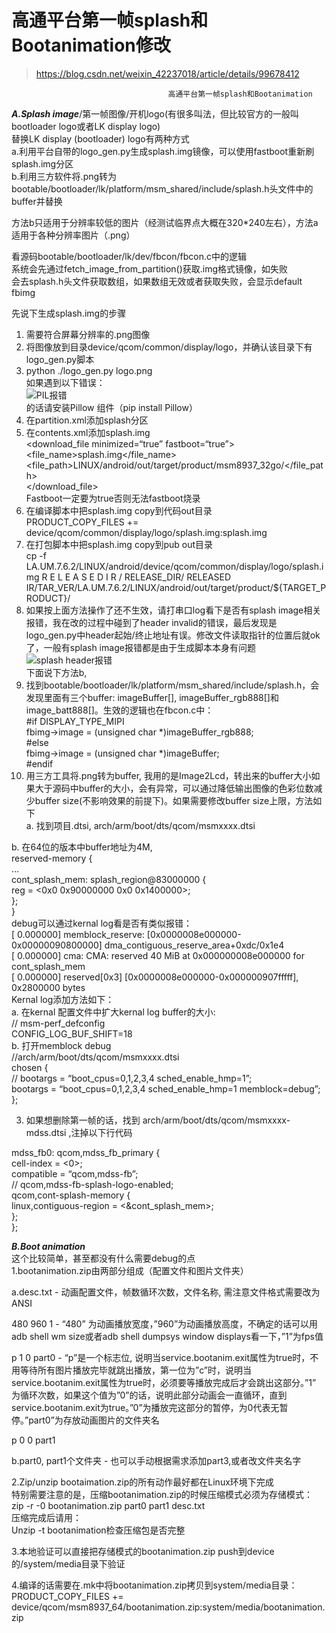 # 高通平台第一帧splash和Bootanimation修改

> https://blog.csdn.net/weixin_42237018/article/details/99678412

```
                                   高通平台第一帧splash和Bootanimation
```

_**A.Splash image**_/第一帧图像/开机logo\(有很多叫法，但比较官方的一般叫bootloader logo或者LK display logo\)  
替换LK display \(bootloader\) logo有两种方式  
a.利用平台自带的logo\_gen.py生成splash.img镜像，可以使用fastboot重新刷splash.img分区  
b.利用三方软件将.png转为bootable/bootloader/lk/platform/msm\_shared/include/splash.h头文件中的buffer并替换

方法b只适用于分辨率较低的图片（经测试临界点大概在320\*240左右），方法a适用于各种分辨率图片（.png）

看源码bootable/bootloader/lk/dev/fbcon/fbcon.c中的逻辑  
系统会先通过fetch\_image\_from\_partition\(\)获取.img格式镜像，如失败  
会去splash.h头文件获取数组，如果数组无效或者获取失败，会显示default fbimg

先说下生成splash.img的步骤

1.  需要符合屏幕分辨率的.png图像
2.  将图像放到目录device/qcom/common/display/logo，并确认该目录下有logo\_gen.py脚本
3.  python ./logo\_gen.py logo.png  
    如果遇到以下错误：  
    ![PIL报错](https://img-blog.csdnimg.cn/20190819152531628.png)  
    的话请安装Pillow 组件（pip install Pillow）
4.  在partition.xml添加splash分区
5.  在contents.xml添加splash.img  
    \<download\_file minimized=“true” fastboot=“true”>  
    \<file\_name>splash.img\</file\_name>  
    \<file\_path>LINUX/android/out/target/product/msm8937\_32go/\</file\_path>  
    \</download\_file>  
    Fastboot一定要为true否则无法fastboot烧录
6.  在编译脚本中把splash.img copy到代码out目录  
    PRODUCT\_COPY\_FILES += device/qcom/common/display/logo/splash.img:splash.img
7.  在打包脚本中把splash.img copy到pub out目录  
    cp -f LA.UM.7.6.2/LINUX/android/device/qcom/common/display/logo/splash.img R E L E A S E D I R / RELEASE\_DIR/ RELEASED​IR/TAR\_VER/LA.UM.7.6.2/LINUX/android/out/target/product/\$\{TARGET\_PRODUCT\}/
8.  如果按上面方法操作了还不生效，请打串口log看下是否有splash image相关报错，我在改的过程中碰到了header invalid的错误，最后发现是logo\_gen.py中header起始/终止地址有误。修改文件读取指针的位置后就ok了，一般有splash image报错都是由于生成脚本本身有问题  
    ![splash header报错](https://img-blog.csdnimg.cn/20190819152830132.png)  
    下面说下方法b,
9.  找到bootable/bootloader/lk/platform/msm\_shared/include/splash.h，会发现里面有三个buffer: imageBuffer\[\], imageBuffer\_rgb888\[\]和image\_batt888\[\]。生效的逻辑也在fbcon.c中：  
    #if DISPLAY\_TYPE\_MIPI  
    fbimg->image = \(unsigned char \*\)imageBuffer\_rgb888;  
    #else  
    fbimg->image = \(unsigned char \*\)imageBuffer;  
    #endif
10.  用三方工具将.png转为buffer, 我用的是Image2Lcd，转出来的buffer大小如果大于源码中buffer的大小，会有异常，可以通过降低输出图像的色彩位数减少buffer size\(不影响效果的前提下\)。如果需要修改buffer size上限，方法如下  
     a. 找到项目.dtsi, arch/arm/boot/dts/qcom/msmxxxx.dtsi

b. 在64位的版本中buffer地址为4M,  
reserved-memory \{<!-- -->  
…  
cont\_splash\_mem: splash\_region\@83000000 \{<!-- -->  
reg = \<0x0 0x90000000 0x0 0x1400000>;  
\};  
\}  
debug可以通过kernal log看是否有类似报错：  
\[ 0.000000\] memblock\_reserve: \[0x0000008e000000-0x00000090800000\] dma\_contiguous\_reserve\_area+0xdc/0x1e4  
\[ 0.000000\] cma: CMA: reserved 40 MiB at 0x000000008e000000 for cont\_splash\_mem  
\[ 0.000000\] reserved\[0x3\] \[0x0000008e000000-0x000000907fffff\], 0x2800000 bytes  
Kernal log添加方法如下：  
a. 在kernal 配置文件中扩大kernal log buffer的大小:  
// msm-perf\_defconfig  
CONFIG\_LOG\_BUF\_SHIFT=18  
b. 打开memblock debug  
//arch/arm/boot/dts/qcom/msmxxxx.dtsi  
chosen \{<!-- -->  
// bootargs = “boot\_cpus=0,1,2,3,4 sched\_enable\_hmp=1”;  
bootargs = “boot\_cpus=0,1,2,3,4 sched\_enable\_hmp=1 memblock=debug”; \};

3.  如果想删除第一帧的话，找到 arch/arm/boot/dts/qcom/msmxxxx-mdss.dtsi ,注掉以下行代码

mdss\_fb0: qcom,mdss\_fb\_primary \{<!-- -->  
cell-index = \<0>;  
compatible = “qcom,mdss-fb”;  
// qcom,mdss-fb-splash-logo-enabled;  
qcom,cont-splash-memory \{<!-- -->  
linux,contiguous-region = \<\&cont\_splash\_mem>;  
\};  
\};

_**B.Boot animation**_  
这个比较简单，甚至都没有什么需要debug的点  
1.bootanimation.zip由两部分组成（配置文件和图片文件夹）

a.desc.txt \- 动画配置文件，帧数循环次数，文件名称, 需注意文件格式需要改为ANSI

480 960 1 \- “480” 为动画播放宽度，”960”为动画播放高度，不确定的话可以用adb shell wm size或者adb shell dumpsys window displays看一下，”1”为fps值

p 1 0 part0 \- “p”是一个标志位, 说明当service.bootanim.exit属性为true时，不用等待所有图片播放完毕就跳出播放，第一位为”c”时，说明当service.bootanim.exit属性为true时，必须要等播放完成后才会跳出这部分。”1” 为循环次数，如果这个值为”0”的话，说明此部分动画会一直循环，直到service.bootanim.exit为true。”0”为播放完这部分的暂停，为0代表无暂停。”part0”为存放动画图片的文件夹名

p 0 0 part1

b.part0, part1个文件夹 \- 也可以手动根据需求添加part3,或者改文件夹名字

2.Zip/unzip bootaimation.zip的所有动作最好都在Linux环境下完成  
特别需要注意的是，压缩bootanimation.zip的时候压缩模式必须为存储模式：  
zip \-r \-0 bootanimation.zip part0 part1 desc.txt  
压缩完成后请用：  
Unzip \-t bootanimation检查压缩包是否完整

3.本地验证可以直接把存储模式的bootanimation.zip push到device的/system/media目录下验证

4.编译的话需要在.mk中将bootanimation.zip拷贝到system/media目录：  
PRODUCT\_COPY\_FILES += device/qcom/msm8937\_64/bootanimation.zip:system/media/bootanimation.zip